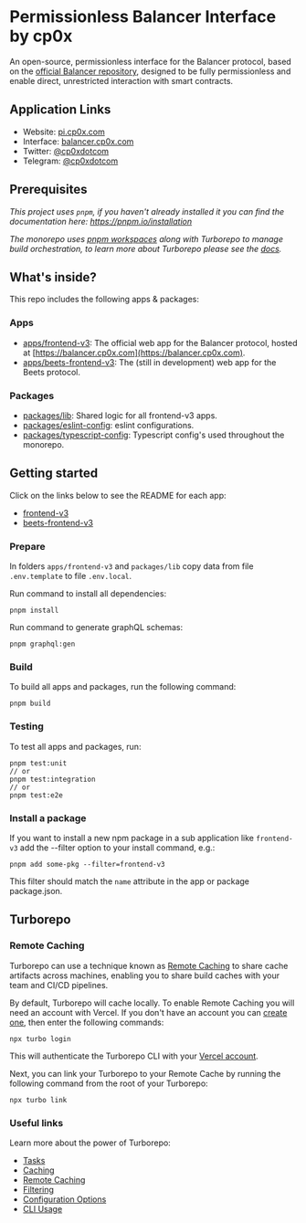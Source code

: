 # Permissionless Balancer Interface by cp0x

An open-source, permissionless interface for the Balancer protocol, based on the [official Balancer repository](https://github.com/balancer/frontend-monorepo/), designed to be fully permissionless and enable direct, unrestricted interaction with smart contracts.

## Application Links
- Website: [pi.cp0x.com](https://pi.cp0x.com/)
- Interface: [balancer.cp0x.com](https://balancer.cp0x.com)
- Twitter: [@cp0xdotcom](https://x.com/cp0xdotcom)
- Telegram: [@cp0xdotcom](https://t.me/cp0xdotcom)

## Prerequisites

_This project uses `pnpm`, if you haven't already installed it you can find the documentation here:
https://pnpm.io/installation_

_The monorepo uses [pnpm workspaces](https://pnpm.io/workspaces) along with Turborepo to manage
build orchestration, to learn more about Turborepo please see the
[docs](https://turbo.build/repo/docs)._

## What's inside?

This repo includes the following apps & packages:

### Apps

- [apps/frontend-v3](https://github.com/cp0x-org/pi-balancer-interface/tree/main/apps/frontend-v3): The
  official web app for the Balancer protocol, hosted at [https://balancer.cp0x.com](https://balancer.cp0x.com).
- [apps/beets-frontend-v3](https://github.com/cp0x-org/pi-balancer-interface/tree/main/apps/beets-frontend-v3):
  The (still in development) web app for the Beets protocol.

### Packages

- [packages/lib](https://github.com/cp0x-org/pi-balancer-interface/tree/main/packages/lib): Shared logic
  for all frontend-v3 apps.
- [packages/eslint-config](https://github.com/cp0x-org/pi-balancer-interface/tree/main/packages/eslint-config):
  eslint configurations.
- [packages/typescript-config](https://github.com/cp0x-org/pi-balancer-interface/tree/main/packages/typescript-config):
  Typescript config's used throughout the monorepo.

## Getting started

Click on the links below to see the README for each app:

- [frontend-v3](https://github.com/cp0x-org/pi-balancer-interface/tree/main/apps/frontend-v3/README.md)
- [beets-frontend-v3](https://github.com/cp0x-org/pi-balancer-interface/tree/main/apps/beets-frontend-v3/README.md)

### Prepare

In folders `apps/frontend-v3` and `packages/lib` copy data from file `.env.template` to file `.env.local`.

Run command to install all dependencies:
```
pnpm install
```

Run command to generate graphQL schemas:
```
pnpm graphql:gen
```

### Build

To build all apps and packages, run the following command:

```
pnpm build
```

### Testing

To test all apps and packages, run:

```
pnpm test:unit
// or
pnpm test:integration
// or
pnpm test:e2e
```

### Install a package

If you want to install a new npm package in a sub application like `frontend-v3` add the --filter
option to your install command, e.g.:

```
pnpm add some-pkg --filter=frontend-v3
```

This filter should match the `name` attribute in the app or package package.json.

## Turborepo

### Remote Caching

Turborepo can use a technique known as
[Remote Caching](https://turbo.build/repo/docs/core-concepts/remote-caching) to share cache
artifacts across machines, enabling you to share build caches with your team and CI/CD pipelines.

By default, Turborepo will cache locally. To enable Remote Caching you will need an account with
Vercel. If you don't have an account you can [create one](https://vercel.com/signup), then enter the
following commands:

```
npx turbo login
```

This will authenticate the Turborepo CLI with your
[Vercel account](https://vercel.com/docs/concepts/personal-accounts/overview).

Next, you can link your Turborepo to your Remote Cache by running the following command from the
root of your Turborepo:

```
npx turbo link
```

### Useful links

Learn more about the power of Turborepo:

- [Tasks](https://turbo.build/repo/docs/core-concepts/monorepos/running-tasks)
- [Caching](https://turbo.build/repo/docs/core-concepts/caching)
- [Remote Caching](https://turbo.build/repo/docs/core-concepts/remote-caching)
- [Filtering](https://turbo.build/repo/docs/core-concepts/monorepos/filtering)
- [Configuration Options](https://turbo.build/repo/docs/reference/configuration)
- [CLI Usage](https://turbo.build/repo/docs/reference/command-line-reference)
